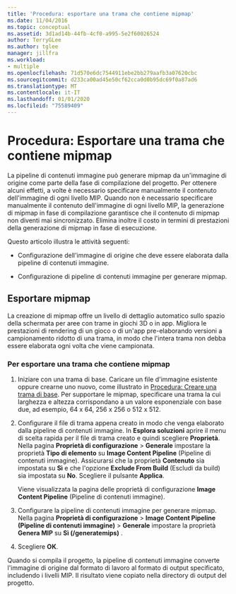 ```yaml
---
title: 'Procedura: esportare una trama che contiene mipmap'
ms.date: 11/04/2016
ms.topic: conceptual
ms.assetid: 3d1ad14b-44fb-4cf0-a995-5e2f60026524
author: TerryGLee
ms.author: tglee
manager: jillfra
ms.workload:
- multiple
ms.openlocfilehash: 71d570e6dc7544911ebe2bb279aafb3a07620cbc
ms.sourcegitcommit: d233ca00ad45e50cf62cca0d0b95dc69f0a87ad6
ms.translationtype: MT
ms.contentlocale: it-IT
ms.lasthandoff: 01/01/2020
ms.locfileid: "75589409"
---
```

# <a name="how-to-export-a-texture-that-contains-mipmaps"></a>Procedura: Esportare una trama che contiene mipmap

La pipeline di contenuti immagine può generare mipmap da un'immagine di origine come parte della fase di compilazione del progetto. Per ottenere alcuni effetti, a volte è necessario specificare manualmente il contenuto dell'immagine di ogni livello MIP. Quando non è necessario specificare manualmente il contenuto dell'immagine di ogni livello MIP, la generazione di mipmap in fase di compilazione garantisce che il contenuto di mipmap non diventi mai sincronizzato. Elimina inoltre il costo in termini di prestazioni della generazione di mipmap in fase di esecuzione.

Questo articolo illustra le attività seguenti:

- Configurazione dell'immagine di origine che deve essere elaborata dalla pipeline di contenuti immagine.

- Configurazione di pipeline di contenuti immagine per generare mipmap.

## <a name="export-mipmaps"></a>Esportare mipmap

La creazione di mipmap offre un livello di dettaglio automatico sullo spazio della schermata per aree con trame in giochi 3D o in app. Migliora le prestazioni di rendering di un gioco o di un'app pre-elaborando versioni a campionamento ridotto di una trama, in modo che l'intera trama non debba essere elaborata ogni volta che viene campionata.

### <a name="to-export-a-texture-that-has-mipmaps"></a>Per esportare una trama che contiene mipmap

1. Iniziare con una trama di base. Caricare un file d'immagine esistente oppure crearne uno nuovo, come illustrato in [Procedura: Creare una trama di base](../designers/how-to-create-a-basic-texture.md). Per supportare le mipmap, specificare una trama la cui larghezza e altezza corrispondano a un valore esponenziale con base due, ad esempio, 64 x 64, 256 x 256 o 512 x 512.

2. Configurare il file di trama appena creato in modo che venga elaborato dalla pipeline di contenuti immagine. In **Esplora soluzioni** aprire il menu di scelta rapida per il file di trama creato e quindi scegliere **Proprietà**. Nella pagina **Proprietà di configurazione** > **Generale** impostare la proprietà **Tipo di elemento** su **Image Content Pipeline** (Pipeline di contenuti immagine). Assicurarsi che la proprietà **Contenuto** sia impostata su **Sì** e che l'opzione **Exclude From Build** (Escludi da build) sia impostata su **No**. Scegliere il pulsante **Applica**.

   Viene visualizzata la pagina delle proprietà di configurazione **Image Content Pipeline** (Pipeline di contenuti immagine).

3. Configurare la pipeline di contenuti immagine per generare mipmap. Nella pagina **Proprietà di configurazione** > **Image Content Pipeline (Pipeline di contenuti immagine)**  > **Generale** impostare la proprietà **Genera MIP** su **Sì (/generatemips)** .

4. Scegliere **OK**.

Quando si compila il progetto, la pipeline di contenuti immagine converte l'immagine di origine dal formato di lavoro al formato di output specificato, includendo i livelli MIP. Il risultato viene copiato nella directory di output del progetto.

